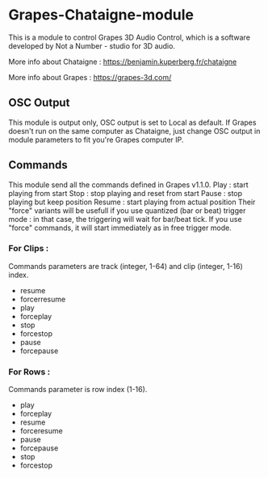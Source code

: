 # Grapes-Chataigne-module
This is a module to control Grapes 3D Audio Control, which is a software developed by Not a Number - studio for 3D audio.

More info about Chataigne : https://benjamin.kuperberg.fr/chataigne

More info about Grapes : https://grapes-3d.com/

## OSC Output
This module is output only, OSC output is set to Local as default.
If Grapes doesn't run on the same computer as Chataigne, just change OSC output in module parameters to fit you're Grapes computer IP.

## Commands
This module send all the commands defined in Grapes v1.1.0.
Play : start playing from start
Stop : stop playing and reset from start
Pause : stop playing but keep position
Resume : start playing from actual position
Their "force" variants will be usefull if you use quantized (bar or beat) trigger mode : in that case, the triggering will wait for bar/beat tick. If you use "force" commands, it will start immediately as in free trigger mode.

### For Clips :
Commands parameters are track (integer, 1-64) and clip (integer, 1-16) index.
- resume
- forcerresume
- play
- forceplay
- stop
- forcestop
- pause
- forcepause

### For Rows :
Commands parameter is row index (1-16).
- play
- forceplay
- resume
- forceresume
- pause
- forcepause
- stop
- forcestop

